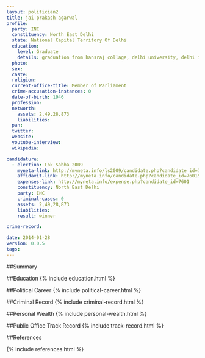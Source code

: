 ```yaml
---
layout: politician2
title: jai prakash agarwal
profile: 
  party: INC
  constituency: North East Delhi
  state: National Capital Territory Of Delhi
  education: 
    level: Graduate
    details: graduation from hansraj collage, delhi university, delhi in 1964
  photo: 
  sex: 
  caste: 
  religion: 
  current-office-title: Member of Parliament
  crime-accusation-instances: 0
  date-of-birth: 1946
  profession: 
  networth: 
    assets: 2,49,28,873
    liabilities: 
  pan: 
  twitter: 
  website: 
  youtube-interview: 
  wikipedia: 

candidature: 
  - election: Lok Sabha 2009
    myneta-link: http://myneta.info/ls2009/candidate.php?candidate_id=7601
    affidavit-link: http://myneta.info/candidate.php?candidate_id=7601&scan=original
    expenses-link: http://myneta.info/expense.php?candidate_id=7601
    constituency: North East Delhi 
    party: INC
    criminal-cases: 0
    assets: 2,49,28,873
    liabilities: 
    result: winner 

crime-record: 

date: 2014-01-28
version: 0.0.5
tags: 
---
```

##Summary


##Education
{% include education.html %}


##Political Career
{% include political-career.html %}


##Criminal Record
{% include criminal-record.html %}


##Personal Wealth
{% include personal-wealth.html %}


##Public Office Track Record
{% include track-record.html %}


##References


{% include references.html %}